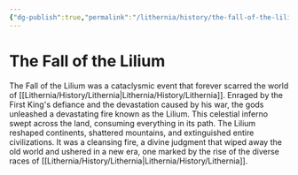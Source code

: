 ```yaml
---
{"dg-publish":true,"permalink":"/lithernia/history/the-fall-of-the-lilium/"}
---
```



# The Fall of the Lilium

The Fall of the Lilium was a cataclysmic event that forever scarred the world of [[Lithernia/History/Lithernia\|Lithernia/History/Lithernia]]. Enraged by the First King's defiance and the devastation caused by his war, the gods unleashed a devastating fire known as the Lilium.  This celestial inferno swept across the land,  consuming everything in its path. The Lilium reshaped continents,  shattered mountains,  and extinguished entire civilizations. It was a cleansing fire,  a divine judgment that wiped away the old world and ushered in a new era,  one marked by the rise of the diverse races of [[Lithernia/History/Lithernia\|Lithernia/History/Lithernia]].
